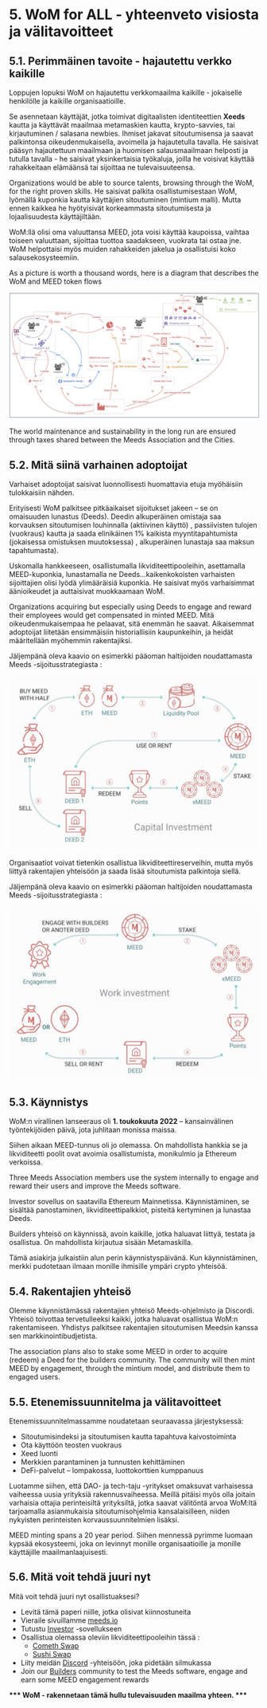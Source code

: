 # 5. WoM for ALL - yhteenveto visiosta ja välitavoitteet

## 5.1. Perimmäinen tavoite - hajautettu verkko kaikille

Loppujen lopuksi WoM on hajautettu verkkomaailma kaikille - jokaiselle henkilölle ja kaikille organisaatioille.

Se asennetaan käyttäjät, jotka toimivat digitaalisten identiteettien **Xeeds** kautta ja käyttävät maailmaa metamaskien kautta, krypto-savvies, tai kirjautuminen / salasana newbies. Ihmiset jakavat sitoutumisensa ja saavat palkintonsa oikeudenmukaisella, avoimella ja hajautetulla tavalla. He saisivat pääsyn hajautettuun maailmaan ja huomisen salausmaailmaan helposti ja tutulla tavalla - he saisivat yksinkertaisia työkaluja, joilla he voisivat käyttää rahakkeitaan elämäänsä tai sijoittaa ne tulevaisuuteensa.

Organizations would be able to source talents, browsing through the WoM, for the right proven skills. He saisivat palkita osallistumisestaan WoM, lyömällä kuponkia kautta käyttäjien sitoutuminen (mintium malli). Mutta ennen kaikkea he hyötyisivät korkeammasta sitoutumisesta ja lojaalisuudesta käyttäjiltään.

WoM:llä olisi oma valuuttansa MEED, jota voisi käyttää kaupoissa, vaihtaa toiseen valuuttaan, sijoittaa tuottoa saadakseen, vuokrata tai ostaa jne. WoM helpottaisi myös muiden rahakkeiden jakelua ja osallistuisi koko salausekosysteemiin.

As a picture is worth a thousand words, here is a diagram that describes the WoM and MEED token flows

![WoM ja Meeds virrat](en/img/wom-flows.png)

The world maintenance and sustainability in the long run are ensured through taxes shared between the Meeds Association and the Cities.

## 5.2. Mitä siinä varhainen adoptoijat

Varhaiset adoptoijat saisivat luonnollisesti huomattavia etuja myöhäisiin tulokkaisiin nähden.

Erityisesti WoM palkitsee pitkäaikaiset sijoitukset jakeen – se on omaisuuden lunastus (Deeds). Deedin alkuperäinen omistaja saa korvauksen sitoutumisen louhinnalla (aktiivinen käyttö) , passiivisten tulojen (vuokraus) kautta ja saada elinikäinen 1% kaikista myyntitapahtumista (jokaisessa omistuksen muutoksessa) , alkuperäinen lunastaja saa maksun tapahtumasta).

Uskomalla hankkeeseen, osallistumalla likviditeettipooleihin, asettamalla MEED-kuponkia, lunastamalla ne Deeds...kaikenkokoisten varhaisten sijoittajien olisi lyödä ylimääräisiä kuponkia. He saisivat myös varhaisimmat äänioikeudet ja auttaisivat muokkaamaan WoM.

Organizations acquiring but especially using Deeds to engage and reward their employees would get compensated in minted MEED. Mitä oikeudenmukaisempaa he pelaavat, sitä enemmän he saavat. Aikaisemmat adoptoijat liitetään ensimmäisiin historiallisiin kaupunkeihin, ja heidät määritellään myöhemmin rakentajiksi.

Jäljempänä oleva kaavio on esimerkki pääoman haltijoiden noudattamasta Meeds -sijoitusstrategiasta :

![Pääomanhaltijoille tarkoitettu metalleja koskeva investointistrategia](en/img/invest-capital.png)

Organisaatiot voivat tietenkin osallistua likviditeettireserveihin, mutta myös liittyä rakentajien yhteisöön ja saada lisää sitoutumista palkintoja siellä.

Jäljempänä oleva kaavio on esimerkki pääoman haltijoiden noudattamasta Meeds -sijoitusstrategiasta :

![Pääomanhaltijoille tarkoitettu metalleja koskeva investointistrategia](en/img/invest-work.png)

## 5.3. Käynnistys

WoM:n virallinen lanseeraus oli **1. toukokuuta 2022** – kansainvälinen työntekijöiden päivä, jota juhlitaan monissa maissa.

Siihen aikaan MEED-tunnus oli jo olemassa. On mahdollista hankkia se ja likviditeetti poolit ovat avoimia osallistumista, monikulmio ja Ethereum verkoissa.

Three Meeds Association members use the system internally to engage and reward their users and improve the Meeds software.

Investor sovellus on saatavilla Ethereum Mainnetissa. Käynnistäminen, se sisältää panostaminen, likviditeettipalkkiot, pisteitä kertyminen ja lunastaa Deeds.

Builders yhteisö on käynnissä, avoin kaikille, jotka haluavat liittyä, testata ja osallistua. On mahdollista kirjautua sisään Metamaskilla.

Tämä asiakirja julkaistiin alun perin käynnistyspäivänä. Kun käynnistäminen, merkki pudotetaan ilmaan monille ihmisille ympäri crypto yhteisöä.

## 5.4. Rakentajien yhteisö

Olemme käynnistämässä rakentajien yhteisö Meeds-ohjelmisto ja Discordi. Yhteisö toivottaa tervetulleeksi kaikki, jotka haluavat osallistua WoM:n rakentamiseen. Yhdistys palkitsee rakentajien sitoutumisen Meedsin kanssa sen markkinointibudjetista.

The association plans also to stake some MEED in order to acquire (redeem) a Deed for the builders community. The community will then mint MEED by engagement, through the mintium model, and distribute them to engaged users.

## 5.5. Etenemissuunnitelma ja välitavoitteet

Etenemissuunnitelmassamme noudatetaan seuraavassa järjestyksessä:

- Sitoutumisindeksi ja sitoutumisen kautta tapahtuva kaivostoiminta
- Ota käyttöön teosten vuokraus
- Xeed luonti
- Merkkien parantaminen ja tunnusten kehittäminen
- DeFi-palvelut – lompakossa, luottokorttien kumppanuus

Luotamme siihen, että DAO- ja tech-taju -yritykset omaksuvat varhaisessa vaiheessa uusia yrityksiä rakennusvaiheessa. Meillä pitäisi myös olla joitain varhaisia ottajia perinteisiltä yrityksiltä, jotka saavat välitöntä arvoa WoM:ltä tarjoamalla asianmukaisia sitoutumisohjelmia kansalaisilleen, niiden nykyisten perinteisten korvaussuunnitelmien lisäksi.

MEED minting spans a 20 year period. Siihen mennessä pyrimme luomaan kypsää ekosysteemi, joka on levinnyt monille organisaatioille ja monille käyttäjille maailmanlaajuisesti.

## 5.6. Mitä voit tehdä juuri nyt

Mitä voit tehdä juuri nyt osallistuaksesi?

- Levitä tämä paperi niille, jotka olisivat kiinnostuneita
- Vieraile sivuillamme [meeds.io](https://www.meeds.io/)
- Tutustu [Investor](https://meeds.io/investors) -sovellukseen
- Osallistua olemassa oleviin likviditeettipooleihin tässä :
  - [Cometh Swap](https://swap.cometh.io/)
  - [Sushi Swap](https://sushi.com)
- Liity meidän [Discord](https://discord.com/invite/hAuADSq3) -yhteisöön, joka pidetään silmukassa
- Join our [Builders](https://meeds.io/builders) community to test the Meeds software, engage and earn some MEED engagement rewards

**\*\*\* WoM - rakennetaan tämä hullu tulevaisuuden maailma yhteen. \*\*\***
